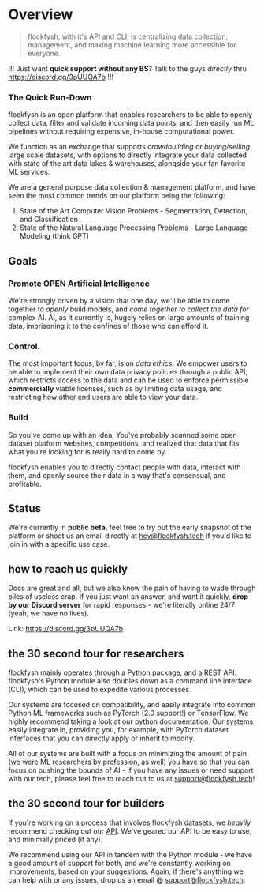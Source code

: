 
# Overview

> flockfysh, with it's API and CLI, is centralizing data collection, management, and making machine learning more accessible for everyone. 

!!!
Just want **quick support without any BS**? Talk to the guys *directly* thru https://discord.gg/3pUUQA7b
!!!


### The Quick Run-Down 
flockfysh is an open platform that enables researchers to be able to openly collect data, filter and validate incoming data points, and then easily run ML pipelines without requiring expensive, in-house computational power.

We function as an exchange that supports _crowdbuilding_ or _buying/selling_ large scale datasets, with options to directly integrate your data collected with state of the art data lakes & warehouses, alongside your fan favorite ML services.

We are a general purpose data collection & management platform, and have seen the most common trends on our platform being the following:

1. State of the Art Computer Vision Problems - Segmentation, Detection, and Classification
2. State of the Natural Language Processing Problems - Large Language Modeling (think GPT)

## Goals 

### Promote OPEN Artificial Intelligence

We're strongly driven by a vision that one day, we'll be able to come together to _openly_ build models, and _come together to collect the data for_ complex AI. AI, as it currently is, hugely relies on large amounts of training data, imprisoning it to the confines of those who can afford it.

### Control.

The most important focus, by far, is on _data ethics_. We empower users to be able to implement their own data privacy policies through a public API, which restricts access to the data and can be used to enforce permissible **commercially** viable licenses, such as by limiting data usage, and restricting how other end users are able to view your data. 

### Build

So you've come up with an idea. You've probably scanned some open dataset platform websites, competitions, and realized that data that fits what you're looking for is really hard to come by. 

flockfysh enables you to directly contact people with data, interact with them, and openly source their data in a way that's consensual, and profitable.

## Status 

We're currently in **public beta**, feel free to try out the early snapshot of the platform or shoot us an email directly at [hey@flockfysh.tech](mailto:hey@flockfysh.tech) if you'd like to join in with a specific use case.

## how to reach us quickly

Docs are great and all, but we also know the pain of having to wade through piles of useless crap. If you just want an answer, and want it quickly, **drop by our Discord server** for rapid responses - we're literally online 24/7 (yeah, we have no lives).

Link: https://discord.gg/3pUUQA7b






## the 30 second tour for researchers

flockfysh mainly operates through a Python package, and a REST API. flockfysh's Python module also doubles down as a command line interface (CLI), which can be used to expedite various processes.

Our systems are focused on compatibility, and easily integrate into common Python ML frameworks such as PyTorch (2.0 support!) or TensorFlow. We highly recommend taking a look at our [python](Python/main.md) documentation. Our systems easily integrate in, providing you, for example, with PyTorch dataset inferfaces that you can directly apply or inherit to modify.

All of our systems are built with a focus on minimizing the amount of pain (we were ML researchers by profession, as well) you have so that you can focus on pushing the bounds of AI - if you have any issues or need support with our tech, please feel free to reach out to us at [support@flockfysh.tech](mailto:support@flockfysh.tech)!

## the 30 second tour for builders

If you're working on a process that involves flockfysh datasets, we *heavily* recommend checking out our [API](API/index.md). We've geared our API to be easy to use, and minimally priced (if any). 

We recommend using our API in tandem with the Python module - we have a good amount of support for both, and we're constantly working on improvements, based on your suggestions. Again, if there's anything we can help with or any issues, drop us an email @ [support@flockfysh.tech](mailto:support@flockfysh.tech). 
